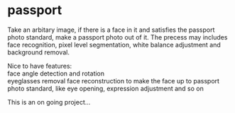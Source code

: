 # passport
Take an arbitary image, if there is a face in it and satisfies the passport photo standard, make a passport photo out of it. The precess may includes face recognition, pixel level segmentation, white balance adjustment and background removal.  
  
Nice to have features:  
face angle detection and rotation  
eyeglasses removal
face reconstruction to make the face up to passport photo standard, like eye opening, expression adjustment and so on  
  
This is an on going project...
